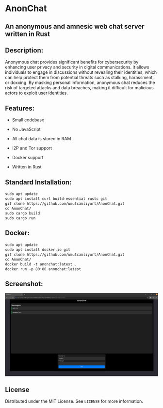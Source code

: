 # AnonChat
## An anonymous and amnesic web chat server written in Rust
<!-- DESCRIPTION -->
## Description:

Anonymous chat provides significant benefits for cybersecurity by enhancing user privacy and security in digital communications. It allows individuals to engage in discussions without revealing their identities, which can help protect them from potential threats such as stalking, harassment, or doxxing. By masking personal information, anonymous chat reduces the risk of targeted attacks and data breaches, making it difficult for malicious actors to exploit user identities.

<!-- FEATURES -->
## Features:

- Small codebase

- No JavaScript

- All chat data is stored in RAM

- I2P and Tor support

- Docker support

- Written in Rust

<!-- INSTALLATION -->
## Standard Installation:

    sudo apt update
    sudo apt install curl build-essential rustc git
    git clone https://github.com/umutcamliyurt/AnonChat.git
    cd AnonChat/
    sudo cargo build
    sudo cargo run

## Docker:
    
    sudo apt update
    sudo apt install docker.io git
    git clone https://github.com/umutcamliyurt/AnonChat.git
    cd AnonChat/
    docker build -t anonchat:latest .
    docker run -p 80:80 anonchat:latest

<!-- SCREENSHOT -->
## Screenshot:

![screenshot](image.png)

<!-- LICENSE -->
## License

Distributed under the MIT License. See `LICENSE` for more information.
